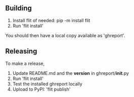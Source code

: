 ## Building

1) Install flit of needed: pip -m install flit
2) Run 'flit install'

You should then have a local copy available as 'ghreport'.

## Releasing

To make a release,

  1) Update README.md and the __version__ in ghreport/__init__.py
  2) Run 'flit install'
  3) Test the installed ghreport locally
  4) Upload to PyPI: 'flit publish'

